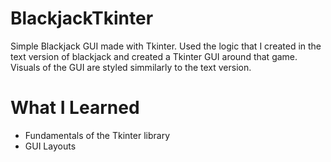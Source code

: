 # BlackjackTkinter
Simple Blackjack GUI made with Tkinter. Used the logic that I created in the text version of blackjack and created a Tkinter GUI around that game. Visuals of the GUI are styled simmilarly to the text version.

# What I Learned 
- Fundamentals of the Tkinter library
- GUI Layouts
